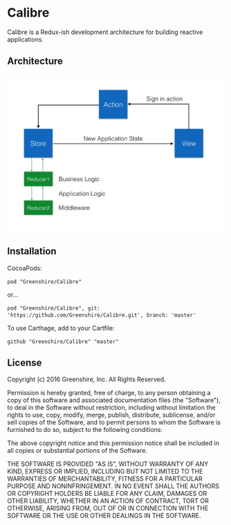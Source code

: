 # Calibre

Calibre is a Redux-ish development architecture for building reactive applications.

## Architecture

![alt text](https://github.com/Greenshire/Calibre/raw/master/readme-assets/architecture.png "Architecture diagram")

## Installation

CocoaPods:

```
pod "Greenshire/Calibre"
```

or...

```
pod "Greenshire/Calibre", git: 'https://github.com/Greenshire/Calibre.git', branch: 'master'
```

To use Carthage, add to your Cartfile:

```
github "Greenshire/Calibre" "master"
```

## License

Copyright (c) 2016 Greenshire, Inc. All Rights Reserved.

Permission is hereby granted, free of charge, to any person obtaining a copy of this software and associated documentation files (the "Software"), to deal in the Software without restriction, including without limitation the rights to use, copy, modify, merge, publish, distribute, sublicense, and/or sell copies of the Software, and to permit persons to whom the Software is furnished to do so, subject to the following conditions:

The above copyright notice and this permission notice shall be included in all copies or substantial portions of the Software.

THE SOFTWARE IS PROVIDED "AS IS", WITHOUT WARRANTY OF ANY KIND, EXPRESS OR IMPLIED, INCLUDING BUT NOT LIMITED TO THE WARRANTIES OF MERCHANTABILITY, FITNESS FOR A PARTICULAR PURPOSE AND NONINFRINGEMENT. IN NO EVENT SHALL THE AUTHORS OR COPYRIGHT HOLDERS BE LIABLE FOR ANY CLAIM, DAMAGES OR OTHER LIABILITY, WHETHER IN AN ACTION OF CONTRACT, TORT OR OTHERWISE, ARISING FROM, OUT OF OR IN CONNECTION WITH THE SOFTWARE OR THE USE OR OTHER DEALINGS IN THE SOFTWARE.

